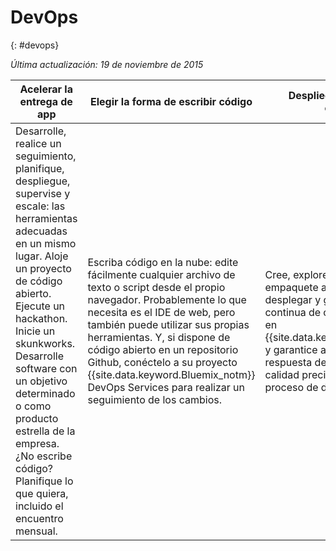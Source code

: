 

# DevOps
{: #devops}

*Última actualización: 19 de noviembre de 2015*

Acelerar la entrega de app | Elegir la forma de escribir código | Despliegue con absoluta confianza
---- | ---- | ----
Desarrolle, realice un seguimiento, planifique, despliegue, supervise y escale: las herramientas adecuadas en un mismo lugar. Aloje un proyecto de código abierto. Ejecute un hackathon. Inicie un skunkworks. Desarrolle software con un objetivo determinado o como producto estrella de la empresa. ¿No escribe código? Planifique lo que quiera, incluido el encuentro mensual. | Escriba código en la nube: edite fácilmente cualquier archivo de texto o script desde el propio navegador. Probablemente lo que necesita es el IDE de web, pero también puede utilizar sus propias herramientas. Y, si dispone de código abierto en un repositorio Github, conéctelo a su proyecto {{site.data.keyword.Bluemix_notm}} DevOps Services para realizar un seguimiento de los cambios. | Cree, explore, pruebe, integre y empaquete apps antes de desplegar y gestionar la entrega continua de código de producción en {{site.data.keyword.Bluemix_notm}} y garantice así una rápida respuesta del usuario y medidas de calidad precisas en cada fase del proceso de desarrollo.
